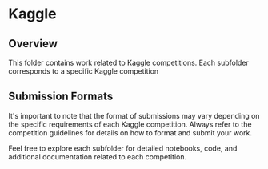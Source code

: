 # Kaggle

## Overview

This folder contains work related to Kaggle competitions. Each subfolder corresponds to a specific Kaggle competition
## Submission Formats

It's important to note that the format of submissions may vary depending on the specific requirements of each Kaggle competition. Always refer to the competition guidelines for details on how to format and submit your work.

Feel free to explore each subfolder for detailed notebooks, code, and additional documentation related to each competition.

